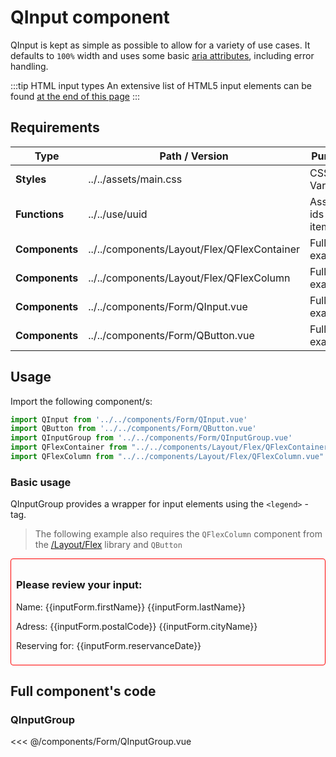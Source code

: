 <script setup>
import { reactive } from 'vue';

import QInput from '../../components/Form/QInput.vue'
import QButton from '../../components/Form/QButton.vue'
import QInputGroup from '../../components/Form/QInputGroup.vue'
import QFlexContainer from "../../components/Layout/Flex/QFlexContainer.vue"
import QFlexColumn from "../../components/Layout/Flex/QFlexColumn.vue"

const inputForm = reactive({
  firstName: "",
  lastName: "",
  cityName: "",
  postcalCode: "",
  reservanceDate: "",
  review: false,
})

const onSubmitForm = () => inputForm.review = true;
</script>

<style>
@import '../../.vitepress/theme/main.css'
</style>

# QInput component

QInput is kept as simple as possible to allow for a variety of use cases. It defaults to `100%` width and uses some basic [aria attributes](https://developer.mozilla.org/en-US/docs/Web/Accessibility/ARIA), including error handling.

:::tip HTML input types
An extensive list of HTML5 input elements can be found [at the end of this page](#list-of-input-types)
:::

## Requirements

| Type           | Path / Version                              | Purpose             | Optional |
| -------------- | ------------------------------------------- | ------------------- | -------- |
| **Styles**     | ../../assets/main.css                       | CSS Variables       | No       |
| **Functions**  | ../../use/uuid                              | Assign ids to items | No       |
| **Components** | ../../components/Layout/Flex/QFlexContainer | Full form example   | Yes      |
| **Components** | ../../components/Layout/Flex/QFlexColumn    | Full form example   | Yes      |
| **Components** | ../../components/Form/QInput.vue            | Full form example   | Yes      |
| **Components** | ../../components/Form/QButton.vue           | Full form example   | Yes      |

## Usage

Import the following component/s:

```javascript
import QInput from '../../components/Form/QInput.vue'
import QButton from '../../components/Form/QButton.vue'
import QInputGroup from '../../components/Form/QInputGroup.vue'
import QFlexContainer from "../../components/Layout/Flex/QFlexContainer.vue"
import QFlexColumn from "../../components/Layout/Flex/QFlexColumn.vue"
```

### Basic usage

QInputGroup provides a wrapper for input elements using the `<legend>` - tag.

> The following example also requires the `QFlexColumn` component from the [/Layout/Flex](../Layout/flex.md) library and `QButton`

<form @submit.prevent="onSubmitForm" style="padding:0.5rem;border:1px solid red;border-radius:4px;">
<q-input-group :border="true" title="Personal information">
  <q-flex-container fluid>
    <q-flex-column :cols="6" :smCols="12">
      <q-input type="text" labelPrefix="Type in your " label="First Name" v-model="inputForm.firstName" />
    </q-flex-column>
    <q-flex-column :cols="6" :smCols="12">
      <q-input type="text" labelPrefix="Type in your " label="Last Name" v-model="inputForm.lastName" />
    </q-flex-column>
    <q-flex-column :cols="6" :smCols="12">
      <q-input type="text" labelPrefix="Type in your " label="City" v-model="inputForm.cityName" />
    </q-flex-column>
    <q-flex-column :cols="6" :smCols="12">
      <q-input type="text" labelPrefix="Type in your " label="Postal code" v-model="inputForm.postalCode" />
    </q-flex-column>
    <q-flex-column :cols="6" :smCols="12">
      <q-input type="date" labelPrefix="Select your " label="Date of reservation" v-model="inputForm.reservanceDate" />
    </q-flex-column>
    <q-flex-column :cols="12">
      <q-button label="Submit form" type="Submit" />
    </q-flex-column>
  </q-flex-container>
</q-input-group>

<section v-if="inputForm.review">
<h3>Please review your input:</h3>
<p>Name: {{inputForm.firstName}} {{inputForm.lastName}} </p>
<p>Adress: {{inputForm.postalCode}} {{inputForm.cityName}}</p>
<p>Reserving for: {{inputForm.reservanceDate}} </p>
</section>

</form>



## Full component's code

### QInputGroup

<<< @/components/Form/QInputGroup.vue
